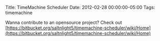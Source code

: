 Title: TimeMachine Scheduler
Date: 2012-02-28 00:00:00-05:00
Tags: timemachine


Wanna contribute to an opensource project? Check out [https://bitbucket.org/saltnlight5/timemachine-scheduler/wiki/Home](https://bitbucket.org/saltnlight5/timemachine-scheduler/wiki/Home)

